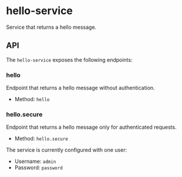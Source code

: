 # hello-service
Service that returns a hello message.

## API
The `hello-service` exposes the following endpoints:

### hello
Endpoint that returns a hello message without authentication.

- Method: `hello`

### hello.secure
Endpoint that returns a hello message only for authenticated requests.

- Method: `hello.secure`

The service is currently configured with one user:

- Username: `admin`
- Password: `password`
